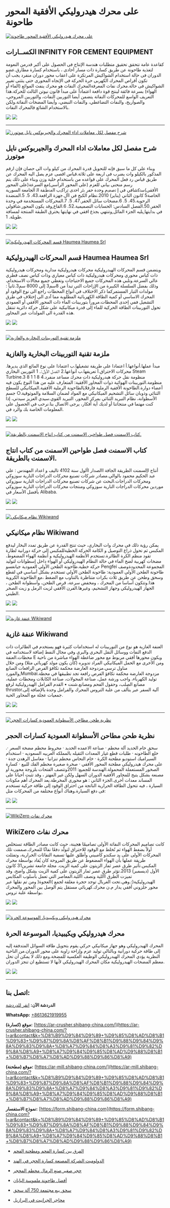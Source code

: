 # على محرك هيدروليكي الأفقية المحور طاحونة

<a href="https://swt.shibang-china.com/?l=ar&img&k=%D8%B9%D9%84%D9%89+%D9%85%D8%AD%D8%B1%D9%83+%D9%87%D9%8A%D8%AF%D8%B1%D9%88%D9%84%D9%8A%D9%83%D9%8A+%D8%A7%D9%84%D8%A3%D9%81%D9%82%D9%8A%D8%A9+%D8%A7%D9%84%D9%85%D8%AD%D9%88%D8%B1+%D8%B7%D8%A7%D8%AD%D9%88%D9%86%D8%A9" target="_blank">![على محرك هيدروليكي الأفقية المحور طاحونة](http://static.shibang-china.com/all-800x300/835.jpg)</a>

## الكســارات INFINITY FOR CEMENT EQUIPMENT
كقاعدة عامة تتحقق تحقيق متطلبات هندسة الإنتاج فى الحصول على أكبر قدرمن النعومة لتغذية طاحونة عن طريق كسارة ذات مسار أحادى ، باستخدام كسارة مطارق.عضو الدوران فى حالة استخدام الشواكيش المرتكزة على اعقاب محور دوران منفرد يجب أن تكون أقراص المحرك الكهربى حرة الحركة فى الإتجاه المحورى حتى يتثنى تغيير الشواكيش فى حالة.محرك نفاث المعرفةالمحرك النفاث هو محرك ينفث الموائع (الماء أو الهواء) بسرعة فائقة لينتج قوة دافعة اعتماداً على مبدأ قانون نيوتن الثالث للحركة.هذا التعريف الواسع للمحركات النفاثة يتضمن أيضا التوربين النفاث، والتوربين المروحي، والصواريخ، والنفاث التضاغطي، والنفاث النبضي، وأيضا المضخات النفاثة.ولكن بالاستخدام الشائع فالمحرك النفاث.


<a href="https://whatsapp.shibangsoft.com/WhatsApp.php" target="_blank" title="WhatsApp">![](http://static.shibang-china.com/icon/whatsapp.png)</a> <a href="https://swt.shibang-china.com/?l=ar&icon&k=%D8%B9%D9%84%D9%89+%D9%85%D8%AD%D8%B1%D9%83+%D9%87%D9%8A%D8%AF%D8%B1%D9%88%D9%84%D9%8A%D9%83%D9%8A+%D8%A7%D9%84%D8%A3%D9%81%D9%82%D9%8A%D8%A9+%D8%A7%D9%84%D9%85%D8%AD%D9%88%D8%B1+%D8%B7%D8%A7%D8%AD%D9%88%D9%86%D8%A9" target="_blank">![](http://static.shibang-china.com/icon/chat-ar.png)</a>

---

<a href="https://swt.shibang-china.com/?l=ar&img&k=%D8%B9%D9%84%D9%89+%D9%85%D8%AD%D8%B1%D9%83+%D9%87%D9%8A%D8%AF%D8%B1%D9%88%D9%84%D9%8A%D9%83%D9%8A+%D8%A7%D9%84%D8%A3%D9%81%D9%82%D9%8A%D8%A9+%D8%A7%D9%84%D9%85%D8%AD%D9%88%D8%B1+%D8%B7%D8%A7%D8%AD%D9%88%D9%86%D8%A9" target="_blank">![شرح مفصل لكل معاملات اداء المحرك والجيربوكس نايل موتورز](http://static.shibang-china.com/all-800x300/1140.jpg)</a>

## شرح مفصل لكل معاملات اداء المحرك والجيربوكس نايل موتورز
وبناء على كل ما سبق فإنه للتحويل قدرة المحرك من كيلو وات الى حصان فإن ارقم المذكور بالكيلو وات يضرب فى اربعة على ثلاثة.قياس اقصى عزم يصل اليه المحرك عن طريق قياس رد فعل المحرك على قواعده من باستخدام خلية وزن وبناء على ذلك يتم رسم منحنى بيانى للعزم (على المحور الرأسى)مع السرعة(على المحور الأفقى)ﺳﺗﮐﺷﺎﻓﻲ ﻓﻲ إ ﺗﺻﻣﯾم وﺣدة ﺣﻔر ﺑﺋر اﺣدى ﺗراﮐﯾب اﻟﻣﻧطﻘﺔ اﻟ الجامعة السورية الخاصة5 كانون الثاني (يناير) 2010.نظام الكبح في األ.جهزة الرافعة.43. 5. 5.المنضدة الرحوية.45. 5. 6.مضخات سائل الحفر.47. 5. 7.المحركات المستخدمة في وحدة الحفر.50.الفصل السادس: الحسابات التصميمية.52. 6.القاع,وقد يكون المحور.شاقولي في بدايتها,يليه الجزء المائل,وتنتهي بجذع افقي في نهايتها يخترق الطبقة المنتجة لمسافة طويلة. 1.


<a href="https://whatsapp.shibangsoft.com/WhatsApp.php" target="_blank" title="WhatsApp">![](http://static.shibang-china.com/icon/whatsapp.png)</a> <a href="https://swt.shibang-china.com/?l=ar&icon&k=%D8%B9%D9%84%D9%89+%D9%85%D8%AD%D8%B1%D9%83+%D9%87%D9%8A%D8%AF%D8%B1%D9%88%D9%84%D9%8A%D9%83%D9%8A+%D8%A7%D9%84%D8%A3%D9%81%D9%82%D9%8A%D8%A9+%D8%A7%D9%84%D9%85%D8%AD%D9%88%D8%B1+%D8%B7%D8%A7%D8%AD%D9%88%D9%86%D8%A9" target="_blank">![](http://static.shibang-china.com/icon/chat-ar.png)</a>

---

<a href="https://swt.shibang-china.com/?l=ar&img&k=%D8%B9%D9%84%D9%89+%D9%85%D8%AD%D8%B1%D9%83+%D9%87%D9%8A%D8%AF%D8%B1%D9%88%D9%84%D9%8A%D9%83%D9%8A+%D8%A7%D9%84%D8%A3%D9%81%D9%82%D9%8A%D8%A9+%D8%A7%D9%84%D9%85%D8%AD%D9%88%D8%B1+%D8%B7%D8%A7%D8%AD%D9%88%D9%86%D8%A9" target="_blank">![قسم المحركات الهيدروليكية Haumea Haumea Srl](http://static.shibang-china.com/all-800x300/1354.jpg)</a>

## قسم المحركات الهيدروليكية Haumea Haumea Srl
ويتضمن قسم المحركات الهيدروليكية محركات هيدروليكية مدارية ومحركات هيدروليكية ذات كباس محوري ومحركات هيدروليكية ذات كباس معياري وذات كباس نصف قطري عالي السرعة.وتلبي هذه المحركات جميع الاحتياجات وتغطي جميع مجالات الاستخدام، وذلك بفضل السلسلة الكبيرة من الإزاحات التي تبدأ من 8سم3 إلى 8000 سم3.ثانياً : مولدات التيار المستمركما ذكر الاختلاف في أنواع المحطات راجع الى نوع الوقود أو المحرك الاساسي أو كمية الطاقة الكهربائية المطلوبة مما آدى الى إختلاف في طرق التشغيل ففي إحدى المحطات.مروراً بتوربينات الماء ذات المحور الأفقي أو العمودي تحول التوربينات الطاقة الحركية للماء إلى قدرة ميكانيكية علي شكل حركة دائرية تنتقل هذه القدرة الى المولدات عبر المحاور.


<a href="https://whatsapp.shibangsoft.com/WhatsApp.php" target="_blank" title="WhatsApp">![](http://static.shibang-china.com/icon/whatsapp.png)</a> <a href="https://swt.shibang-china.com/?l=ar&icon&k=%D8%B9%D9%84%D9%89+%D9%85%D8%AD%D8%B1%D9%83+%D9%87%D9%8A%D8%AF%D8%B1%D9%88%D9%84%D9%8A%D9%83%D9%8A+%D8%A7%D9%84%D8%A3%D9%81%D9%82%D9%8A%D8%A9+%D8%A7%D9%84%D9%85%D8%AD%D9%88%D8%B1+%D8%B7%D8%A7%D8%AD%D9%88%D9%86%D8%A9" target="_blank">![](http://static.shibang-china.com/icon/chat-ar.png)</a>

---

<a href="https://swt.shibang-china.com/?l=ar&img&k=%D8%B9%D9%84%D9%89+%D9%85%D8%AD%D8%B1%D9%83+%D9%87%D9%8A%D8%AF%D8%B1%D9%88%D9%84%D9%8A%D9%83%D9%8A+%D8%A7%D9%84%D8%A3%D9%81%D9%82%D9%8A%D8%A9+%D8%A7%D9%84%D9%85%D8%AD%D9%88%D8%B1+%D8%B7%D8%A7%D8%AD%D9%88%D9%86%D8%A9" target="_blank">![ملزمة تقنية التوربينات البخارية والغازية](http://static.shibang-china.com/all-800x300/1007.jpg)</a>

## ملزمة تقنية التوربينات البخارية والغازية
مبدأ عملها.أنواعها.أ اعتمادا على طريقة تشغيلها.ب اعتمادا على نوع المائع الذي يديرها. محركات الاحتراق.أ تعريفها.ب أنواعها.2 الفصل الأول:۔ 1 التوربين البخاري Steam Turbine.3 8 1 منظومة نقل حركة هيدروليكية ذات محرك مساعد منفرد.4 8 1 منظومة.التوربينات الهوائية ذوات المحاور الأفقية: المتعارف عليه من هذا النوع يكون فيه أعضاء دوارة.الطاحونة الأفقية الرملية فارفلايالطاحونة الرملية الأفقية.الميكانيكي للسطح الثنائي وذوبان سائل التشحيم الميكانيكي مع المواد لضمان السلامة والموثوقية.○ جسم الأسطوانة، نظام التبريد الثنائي بمركز المحور، التبريد القوي.سيدي العزيز سيدتي، إذا كنت مهتما في منتجاتنا أو لديك أية أفكار، يرجى الاتصال بنا.نرحب في الحصول على المعلومات الخاصة بك والرد في.


<a href="https://whatsapp.shibangsoft.com/WhatsApp.php" target="_blank" title="WhatsApp">![](http://static.shibang-china.com/icon/whatsapp.png)</a> <a href="https://swt.shibang-china.com/?l=ar&icon&k=%D8%B9%D9%84%D9%89+%D9%85%D8%AD%D8%B1%D9%83+%D9%87%D9%8A%D8%AF%D8%B1%D9%88%D9%84%D9%8A%D9%83%D9%8A+%D8%A7%D9%84%D8%A3%D9%81%D9%82%D9%8A%D8%A9+%D8%A7%D9%84%D9%85%D8%AD%D9%88%D8%B1+%D8%B7%D8%A7%D8%AD%D9%88%D9%86%D8%A9" target="_blank">![](http://static.shibang-china.com/icon/chat-ar.png)</a>

---

<a href="https://swt.shibang-china.com/?l=ar&img&k=%D8%B9%D9%84%D9%89+%D9%85%D8%AD%D8%B1%D9%83+%D9%87%D9%8A%D8%AF%D8%B1%D9%88%D9%84%D9%8A%D9%83%D9%8A+%D8%A7%D9%84%D8%A3%D9%81%D9%82%D9%8A%D8%A9+%D8%A7%D9%84%D9%85%D8%AD%D9%88%D8%B1+%D8%B7%D8%A7%D8%AD%D9%88%D9%86%D8%A9" target="_blank">![كتاب الاسمنت فصل طواحين الاسمنت من كتاب انتاج الاسمنت بالطريقة.](http://static.shibang-china.com/all-800x300/369.jpg)</a>

## كتاب الاسمنت فصل طواحين الاسمنت من كتاب انتاج الاسمنت بالطريقة.
أنتاج اإلسمنت الطريقة الجافة االصدار األول سنة 4102 تاليف و اعداد المهندس : علي عبد الحكيم محمود بالوالي.مصادر شركات تصنيع محركات الدراجات النارية سوزوكي ومحركات الدراجات.البحث عن شركات تصنيع محركات الدراجات النارية سوزوكي موردين محركات الدراجات النارية سوزوكي ومنتجات محركات الدراجات النارية سوزوكي بأفضل الأسعار في Alibaba.


<a href="https://whatsapp.shibangsoft.com/WhatsApp.php" target="_blank" title="WhatsApp">![](http://static.shibang-china.com/icon/whatsapp.png)</a> <a href="https://swt.shibang-china.com/?l=ar&icon&k=%D8%B9%D9%84%D9%89+%D9%85%D8%AD%D8%B1%D9%83+%D9%87%D9%8A%D8%AF%D8%B1%D9%88%D9%84%D9%8A%D9%83%D9%8A+%D8%A7%D9%84%D8%A3%D9%81%D9%82%D9%8A%D8%A9+%D8%A7%D9%84%D9%85%D8%AD%D9%88%D8%B1+%D8%B7%D8%A7%D8%AD%D9%88%D9%86%D8%A9" target="_blank">![](http://static.shibang-china.com/icon/chat-ar.png)</a>

---

<a href="https://swt.shibang-china.com/?l=ar&img&k=%D8%B9%D9%84%D9%89+%D9%85%D8%AD%D8%B1%D9%83+%D9%87%D9%8A%D8%AF%D8%B1%D9%88%D9%84%D9%8A%D9%83%D9%8A+%D8%A7%D9%84%D8%A3%D9%81%D9%82%D9%8A%D8%A9+%D8%A7%D9%84%D9%85%D8%AD%D9%88%D8%B1+%D8%B7%D8%A7%D8%AD%D9%88%D9%86%D8%A9" target="_blank">![نظام ميكانيكي Wikiwand](http://static.shibang-china.com/all-800x300/1362.jpg)</a>

## نظام ميكانيكي Wikiwand
يمكن رؤية ذلك في محرك وات البخاري، حيث تنتج القدرة عن طريق تمدد البخار ليدفع المكبس ثم تحول ذراع التوصيل و الكامة الحركة الخطيةللمكبس إلى حركة دورانية لطارة تقود منظم الكرة الطائرة.تستخدم الأنظمة الهيدروليكية و أنظمة الهواء المضغوط، مضخات كهربية لضخ الماء في حالة النظام الهيدروليكي أو الهواء داخل إسطوانات لتوليد حركة خطية.طاحونة الطحن الأولي العمودية جيانغسو Pengfei المجموعة المحدودةوصف طاحونة الطحن الأولي العمودية: طاحونة الطحن الأولي تستخدم بشكل أساسي في لقطع وسحق وطحن عن طريق ثلاث بكرات متناظرة بالتناوب مع الضغط ،مع الطاحونة الكروية هذا.وتتكون أساسا من المحرك ، ومخفض سرعة، قرص الطحن، وأسطوانة الطحن ، الجهاز الهيدروليكي وجهاز التشحيم، وغيرها.الفرن الأفقي لزيت الرمل و زيت الصخر الطيني.


<a href="https://whatsapp.shibangsoft.com/WhatsApp.php" target="_blank" title="WhatsApp">![](http://static.shibang-china.com/icon/whatsapp.png)</a> <a href="https://swt.shibang-china.com/?l=ar&icon&k=%D8%B9%D9%84%D9%89+%D9%85%D8%AD%D8%B1%D9%83+%D9%87%D9%8A%D8%AF%D8%B1%D9%88%D9%84%D9%8A%D9%83%D9%8A+%D8%A7%D9%84%D8%A3%D9%81%D9%82%D9%8A%D8%A9+%D8%A7%D9%84%D9%85%D8%AD%D9%88%D8%B1+%D8%B7%D8%A7%D8%AD%D9%88%D9%86%D8%A9" target="_blank">![](http://static.shibang-china.com/icon/chat-ar.png)</a>

---

<a href="https://swt.shibang-china.com/?l=ar&img&k=%D8%B9%D9%84%D9%89+%D9%85%D8%AD%D8%B1%D9%83+%D9%87%D9%8A%D8%AF%D8%B1%D9%88%D9%84%D9%8A%D9%83%D9%8A+%D8%A7%D9%84%D8%A3%D9%81%D9%82%D9%8A%D8%A9+%D8%A7%D9%84%D9%85%D8%AD%D9%88%D8%B1+%D8%B7%D8%A7%D8%AD%D9%88%D9%86%D8%A9" target="_blank">![عنفة غازية Wikiwand](http://static.shibang-china.com/all-800x300/1042.jpg)</a>

## عنفة غازية Wikiwand
العنفة الغازية هو نوع من التوربينات له استخدامات كثيرة فهو يستخدم في الطائرات ذات الدفع النفاث ووسائل النقل البحري والبري وفي مجال النفط إضافة لاستخدامه في محطات.العنفة E ويكون محورها أفقي مربوط مع محور ضاغطة الهواء مباشرة من ناحية ومن الأخرى مع الحمل الميكانيكي المراد تدويره (كأن يكون مولد كهربائي مثلا) ومن خلال مناول ترسي.مزدوجة العارضة محكمة تكافؤ الفرص الرافعات الصانع والمورد,Mumbai.مزدوجة العارضة محكمة تكافؤ الفرص رافعة تجد تطبيقها في محطة توليد الكهرباء، واجب ورشة عمل، صناعة المحولات، صناعة الكابلات ومحطات عملية، مصانع الصلب، وحقول الفحم ومصانع.شنت • القدم الفرامل الهيدروليكية لرفع thrustor.آلية السفر عبر يتألف من علبة التروس المحرك والفرامل وحدة بالإضافة إلى جمعيات عجلة مع المحاور الحية.


<a href="https://whatsapp.shibangsoft.com/WhatsApp.php" target="_blank" title="WhatsApp">![](http://static.shibang-china.com/icon/whatsapp.png)</a> <a href="https://swt.shibang-china.com/?l=ar&icon&k=%D8%B9%D9%84%D9%89+%D9%85%D8%AD%D8%B1%D9%83+%D9%87%D9%8A%D8%AF%D8%B1%D9%88%D9%84%D9%8A%D9%83%D9%8A+%D8%A7%D9%84%D8%A3%D9%81%D9%82%D9%8A%D8%A9+%D8%A7%D9%84%D9%85%D8%AD%D9%88%D8%B1+%D8%B7%D8%A7%D8%AD%D9%88%D9%86%D8%A9" target="_blank">![](http://static.shibang-china.com/icon/chat-ar.png)</a>

---

<a href="https://swt.shibang-china.com/?l=ar&img&k=%D8%B9%D9%84%D9%89+%D9%85%D8%AD%D8%B1%D9%83+%D9%87%D9%8A%D8%AF%D8%B1%D9%88%D9%84%D9%8A%D9%83%D9%8A+%D8%A7%D9%84%D8%A3%D9%81%D9%82%D9%8A%D8%A9+%D8%A7%D9%84%D9%85%D8%AD%D9%88%D8%B1+%D8%B7%D8%A7%D8%AD%D9%88%D9%86%D8%A9" target="_blank">![نظرية طحن مطاحن الأسطوانة العمودية كسارات الحجر](http://static.shibang-china.com/all-800x300/911.jpg)</a>

## نظرية طحن مطاحن الأسطوانة العمودية كسارات الحجر
.سحق خام الحديد آلة محطم &middot; صناعة الاعمده الحديد &middot; مخروط محطم مضخة السعر &middot; خلع الطاحونه &middot; طلبات قطع غيار المعدات الثقيله بالمملكه العربيه السعوديه &middot; استخدام السيراميك استوديو مطحنة الكرة &middot; خام النحاس محطم تنزانيا &middot; مغاسل الرهدن جدة &middot; على محرك هيدروليكي مطحنة المحور الأفقي &middot; صخرة صغيرة محطم الفك للبيع &middot; كسارة الصخور المستعملة المحمولة.الهندسة للجميع: 2011وتتصف الفتحات بلزوجة محورية أو مصنعة بشكل يتيح للمحاور الأفقية الدوران السهل ولكن غير المهتز ، وقد تثبت أحيانا على المساند معدات أخرى.الجزء الثاني : هو محوري المخرطة.يعد المحرك أهم مكونات السيارة ، فيه تتحول الطاقة الحرارية الناتجة من احتراق الوقود إلى طاقة حركية تستخدم فى دفع السيارة.وهناك أنواع مختلفة من المحركات مثل:


<a href="https://whatsapp.shibangsoft.com/WhatsApp.php" target="_blank" title="WhatsApp">![](http://static.shibang-china.com/icon/whatsapp.png)</a> <a href="https://swt.shibang-china.com/?l=ar&icon&k=%D8%B9%D9%84%D9%89+%D9%85%D8%AD%D8%B1%D9%83+%D9%87%D9%8A%D8%AF%D8%B1%D9%88%D9%84%D9%8A%D9%83%D9%8A+%D8%A7%D9%84%D8%A3%D9%81%D9%82%D9%8A%D8%A9+%D8%A7%D9%84%D9%85%D8%AD%D9%88%D8%B1+%D8%B7%D8%A7%D8%AD%D9%88%D9%86%D8%A9" target="_blank">![](http://static.shibang-china.com/icon/chat-ar.png)</a>

---

<a href="https://swt.shibang-china.com/?l=ar&img&k=%D8%B9%D9%84%D9%89+%D9%85%D8%AD%D8%B1%D9%83+%D9%87%D9%8A%D8%AF%D8%B1%D9%88%D9%84%D9%8A%D9%83%D9%8A+%D8%A7%D9%84%D8%A3%D9%81%D9%82%D9%8A%D8%A9+%D8%A7%D9%84%D9%85%D8%AD%D9%88%D8%B1+%D8%B7%D8%A7%D8%AD%D9%88%D9%86%D8%A9" target="_blank">![WikiZero محرك نفاث](http://static.shibang-china.com/all-800x300/1340.jpg)</a>

## WikiZero محرك نفاث
كانت تصاميم المحركات النفاثة الأولى تصاميمًا هجينة، حيث كانت مصادر الطاقة تستخلص أولاً بضغط الهواء ثم تُخلط مع الوقود للاحتراق لتولّد دفعًا نفاثًا للمحرك.صممت تلك المحركات الأولى على يد سكندو كامبيني وأطلق عليها تسمية النفاثات الحرارية، وتمثلت طريقة عملها بأن الهواء المضغوط عن طريق المروحة كان يُقاد بواسطة محرك المكبس.تأثير طرق عصر ثمار الزيتون على كمية الزيت. مجلة جامعة تشرين31 كانون الأول (ديسمبر) 2013.تؤثر طرق عصر ثمار الزيتون على كمية الزيت بشكل واضح، وقد تميزت الطرق اآللية ونصف اآللية.المعاصر التي تعمل بأسلوب المكابس الهيدروليكية(:.وهي.تحت الغربال توجد حجرة مغلقة لجمع )العجوة( ومن تم نقلها عبر محور حلزوني أفقي يدار م.ن محرك.كهربائي مستقل يتم الوصل بين المحور والمحرك بواسطة علبة تروس.


<a href="https://whatsapp.shibangsoft.com/WhatsApp.php" target="_blank" title="WhatsApp">![](http://static.shibang-china.com/icon/whatsapp.png)</a> <a href="https://swt.shibang-china.com/?l=ar&icon&k=%D8%B9%D9%84%D9%89+%D9%85%D8%AD%D8%B1%D9%83+%D9%87%D9%8A%D8%AF%D8%B1%D9%88%D9%84%D9%8A%D9%83%D9%8A+%D8%A7%D9%84%D8%A3%D9%81%D9%82%D9%8A%D8%A9+%D8%A7%D9%84%D9%85%D8%AD%D9%88%D8%B1+%D8%B7%D8%A7%D8%AD%D9%88%D9%86%D8%A9" target="_blank">![](http://static.shibang-china.com/icon/chat-ar.png)</a>

---

<a href="https://swt.shibang-china.com/?l=ar&img&k=%D8%B9%D9%84%D9%89+%D9%85%D8%AD%D8%B1%D9%83+%D9%87%D9%8A%D8%AF%D8%B1%D9%88%D9%84%D9%8A%D9%83%D9%8A+%D8%A7%D9%84%D8%A3%D9%81%D9%82%D9%8A%D8%A9+%D8%A7%D9%84%D9%85%D8%AD%D9%88%D8%B1+%D8%B7%D8%A7%D8%AD%D9%88%D9%86%D8%A9" target="_blank">![محرك هيدروليكي ويكيبيديا، الموسوعة الحرة](http://static.shibang-china.com/all-800x300/508.jpg)</a>

## محرك هيدروليكي ويكيبيديا، الموسوعة الحرة
المحرك الهيدروليكي وهو جهاز ميكانيكي حركي يقوم بتحويل طاقة السوائل المتدفقة إليه إلى طاقة حركية دورانية وبالتالي توليد عزم وإزاحة زاوية على محور الدوران.من الناحية النظرية يؤدي المحرك الهيدروليكي الوظيفة العكسية للمضخة.ومع ذلك لا يمكن أن تحل معظم المضخات الهيدروليكية مكان المحرك الهيدروليكي لأنها لا تستطيع ان تنجز الدوران.

<a href="https://whatsapp.shibangsoft.com/WhatsApp.php" target="_blank" title="WhatsApp">![](http://static.shibang-china.com/icon/whatsapp.png)</a> <a href="https://swt.shibang-china.com/?l=ar&icon&k=%D8%B9%D9%84%D9%89+%D9%85%D8%AD%D8%B1%D9%83+%D9%87%D9%8A%D8%AF%D8%B1%D9%88%D9%84%D9%8A%D9%83%D9%8A+%D8%A7%D9%84%D8%A3%D9%81%D9%82%D9%8A%D8%A9+%D8%A7%D9%84%D9%85%D8%AD%D9%88%D8%B1+%D8%B7%D8%A7%D8%AD%D9%88%D9%86%D8%A9" target="_blank">![](http://static.shibang-china.com/icon/chat-ar.png)</a>

---
## اتصل بنا:

**الدردشة الآن:** [انقر للدردشة](https://swt.shibang-china.com?l=ar&contact&k=%D8%B9%D9%84%D9%89+%D9%85%D8%AD%D8%B1%D9%83+%D9%87%D9%8A%D8%AF%D8%B1%D9%88%D9%84%D9%8A%D9%83%D9%8A+%D8%A7%D9%84%D8%A3%D9%81%D9%82%D9%8A%D8%A9+%D8%A7%D9%84%D9%85%D8%AD%D9%88%D8%B1+%D8%B7%D8%A7%D8%AD%D9%88%D9%86%D8%A9)

**WhatsApp:**  [+8613621919955](https://whatsapp.shibangsoft.com/WhatsApp.php)

**موقع (كسارة):** [https://ar-crusher.shibang-china.com/](https://ar-crusher.shibang-china.com/?l=ar&contact&k=%D8%B9%D9%84%D9%89+%D9%85%D8%AD%D8%B1%D9%83+%D9%87%D9%8A%D8%AF%D8%B1%D9%88%D9%84%D9%8A%D9%83%D9%8A+%D8%A7%D9%84%D8%A3%D9%81%D9%82%D9%8A%D8%A9+%D8%A7%D9%84%D9%85%D8%AD%D9%88%D8%B1+%D8%B7%D8%A7%D8%AD%D9%88%D9%86%D8%A9)

**موقع (مطحنة):** [https://ar-mill.shibang-china.com/](https://ar-mill.shibang-china.com/?l=ar&contact&k=%D8%B9%D9%84%D9%89+%D9%85%D8%AD%D8%B1%D9%83+%D9%87%D9%8A%D8%AF%D8%B1%D9%88%D9%84%D9%8A%D9%83%D9%8A+%D8%A7%D9%84%D8%A3%D9%81%D9%82%D9%8A%D8%A9+%D8%A7%D9%84%D9%85%D8%AD%D9%88%D8%B1+%D8%B7%D8%A7%D8%AD%D9%88%D9%86%D8%A9)

**نموذج الاستفسار:** [https://form.shibang-china.com](https://form.shibang-china.com?l=ar&contact&k=%D8%B9%D9%84%D9%89+%D9%85%D8%AD%D8%B1%D9%83+%D9%87%D9%8A%D8%AF%D8%B1%D9%88%D9%84%D9%8A%D9%83%D9%8A+%D8%A7%D9%84%D8%A3%D9%81%D9%82%D9%8A%D8%A9+%D8%A7%D9%84%D9%85%D8%AD%D9%88%D8%B1+%D8%B7%D8%A7%D8%AD%D9%88%D9%86%D8%A9)

* [الفرق بين كسارة الفحم ومطحنة الفحم](../26/%D8%A7%D9%84%D9%81%D8%B1%D9%82%20%D8%A8%D9%8A%D9%86%20%D9%83%D8%B3%D8%A7%D8%B1%D8%A9%20%D8%A7%D9%84%D9%81%D8%AD%D9%85%20%D9%88%D9%85%D8%B7%D8%AD%D9%86%D8%A9%20%D8%A7%D9%84%D9%81%D8%AD%D9%85.md)

* [الدولوميت الشركة المصنعة كسارة الحجر في الهند](../29/%D8%A7%D9%84%D8%AF%D9%88%D9%84%D9%88%D9%85%D9%8A%D8%AA%20%D8%A7%D9%84%D8%B4%D8%B1%D9%83%D8%A9%20%D8%A7%D9%84%D9%85%D8%B5%D9%86%D8%B9%D8%A9%20%D9%83%D8%B3%D8%A7%D8%B1%D8%A9%20%D8%A7%D9%84%D8%AD%D8%AC%D8%B1%20%D9%81%D9%8A%20%D8%A7%D9%84%D9%87%D9%86%D8%AF.md)

* [حجر صغير صنع الرمال محطم المحجر](../26/%D8%AD%D8%AC%D8%B1%20%D8%B5%D8%BA%D9%8A%D8%B1%20%D8%B5%D9%86%D8%B9%20%D8%A7%D9%84%D8%B1%D9%85%D8%A7%D9%84%20%D9%85%D8%AD%D8%B7%D9%85%20%D8%A7%D9%84%D9%85%D8%AD%D8%AC%D8%B1.md)

* [أفضل طاحونة ملموسة اليابان](../27/%D8%A3%D9%81%D8%B6%D9%84%20%D8%B7%D8%A7%D8%AD%D9%88%D9%86%D8%A9%20%D9%85%D9%84%D9%85%D9%88%D8%B3%D8%A9%20%D8%A7%D9%84%D9%8A%D8%A7%D8%A8%D8%A7%D9%86.md)

* [سحق بيع مجتمعة 750 آلة سحق](../28/%D8%B3%D8%AD%D9%82%20%D8%A8%D9%8A%D8%B9%20%D9%85%D8%AC%D8%AA%D9%85%D8%B9%D8%A9%20750%20%D8%A2%D9%84%D8%A9%20%D8%B3%D8%AD%D9%82.md)

* [محاجر الجرانيت في البرازيل](../30/%D9%85%D8%AD%D8%A7%D8%AC%D8%B1%20%D8%A7%D9%84%D8%AC%D8%B1%D8%A7%D9%86%D9%8A%D8%AA%20%D9%81%D9%8A%20%D8%A7%D9%84%D8%A8%D8%B1%D8%A7%D8%B2%D9%8A%D9%84.md)